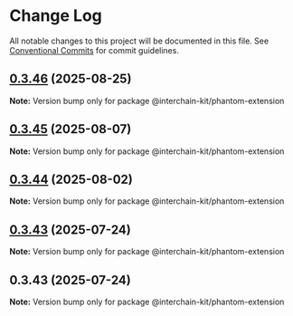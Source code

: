 # Change Log

All notable changes to this project will be documented in this file.
See [Conventional Commits](https://conventionalcommits.org) for commit guidelines.

## [0.3.46](https://github.com/interchain-kit/phantom-extension/compare/@interchain-kit/phantom-extension@0.3.45...@interchain-kit/phantom-extension@0.3.46) (2025-08-25)

**Note:** Version bump only for package @interchain-kit/phantom-extension

## [0.3.45](https://github.com/interchain-kit/phantom-extension/compare/@interchain-kit/phantom-extension@0.3.44...@interchain-kit/phantom-extension@0.3.45) (2025-08-07)

**Note:** Version bump only for package @interchain-kit/phantom-extension

## [0.3.44](https://github.com/interchain-kit/phantom-extension/compare/@interchain-kit/phantom-extension@0.3.43...@interchain-kit/phantom-extension@0.3.44) (2025-08-02)

**Note:** Version bump only for package @interchain-kit/phantom-extension

## [0.3.43](https://github.com/interchain-kit/phantom-extension/compare/@interchain-kit/phantom-extension@0.3.43...@interchain-kit/phantom-extension@0.3.43) (2025-07-24)

**Note:** Version bump only for package @interchain-kit/phantom-extension

## 0.3.43 (2025-07-24)

**Note:** Version bump only for package @interchain-kit/phantom-extension
